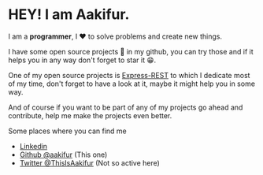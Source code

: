 # HEY! I am Aakifur.

I am a **programmer**, I ❤ to solve problems and create new things.

I have some open source projects 📕 in my github, you can try those and if it helps you in any way don't forget to star it 😁.


One of my open source projects is [Express-REST](https://github.com/AakifurRahman/express-rest-framework) to which I dedicate most of my time, don't forget to have a look at it, maybe it might help you in some way.

And of course if you want to be part of any of my projects go ahead and contribute, help me make the projects even better.


Some places where you can find me

- [Linkedin](www.linkedin.com/in/aakifur-rahman)
- [Github @aakifur](https://github.com/AakifurRahman) (This one)
- [Twitter @ThisIsAakifur](https://twitter.com/ThisIsAakifur) (Not so active here)
